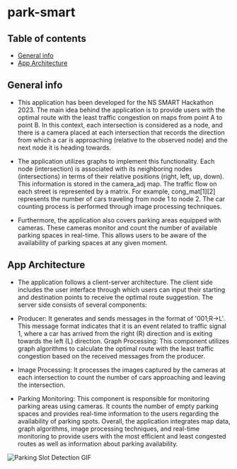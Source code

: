 # park-smart

## Table of contents
* [General info](#general-info)
* [App Architecture](#app-architecture)


## General info

 * This application has been developed for the NS SMART Hackathon 2023. The main idea behind the application is to provide users with the optimal route with the least traffic congestion on maps from point A to point B. In this context, each intersection is considered as a node, and there is a camera placed at each intersection that records the direction from which a car is approaching (relative to the observed node) and the next node it is heading towards.

 * The application utilizes graphs to implement this functionality. Each node (intersection) is associated with its neighboring nodes (intersections) in terms of their relative positions (right, left, up, down). This information is stored in the camera_adj map. The traffic flow on each street is represented by a matrix. For example, cong_mat[1][2] represents the number of cars traveling from node 1 to node 2. The car counting process is performed through image processing techniques.

 * Furthermore, the application also covers parking areas equipped with cameras. These cameras monitor and count the number of available parking spaces in real-time. This allows users to be aware of the availability of parking spaces at any given moment.

## App Architecture

 * The application follows a client-server architecture. The client side includes the user interface through which users can input their starting and destination points to receive the optimal route suggestion. The server side consists of several components:

 * Producer: It generates and sends messages in the format of '001;R->L'. This message format indicates that it is an event related to traffic signal 1, where a car has arrived from the right (R) direction and is exiting towards the left (L) direction.
Graph Processing: This component utilizes graph algorithms to calculate the optimal route with the least traffic congestion based on the received messages from the producer.
 * Image Processing: It processes the images captured by the cameras at each intersection to count the number of cars approaching and leaving the intersection.
 * Parking Monitoring: This component is responsible for monitoring parking areas using cameras. It counts the number of empty parking spaces and provides real-time information to the users regarding the availability of parking spots.
Overall, the application integrates map data, graph algorithms, image processing techniques, and real-time monitoring to provide users with the most efficient and least congested routes as well as information about parking availability.

![Parking Slot Detection GIF](https://github.com/rbojan2000/park-smart/blob/main/parking_slot_detection/detection_poc.gif)

